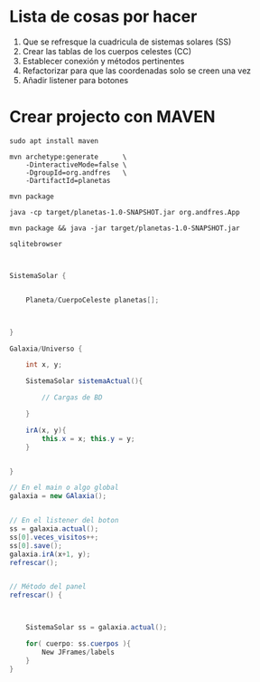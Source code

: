 # Lista de cosas por hacer

1. Que se refresque la cuadricula de sistemas solares (SS) 
1. Crear las tablas de los cuerpos celestes (CC)
1. Establecer conexión y métodos pertinentes
1. Refactorizar para que las coordenadas solo se creen una vez
1. Añadir listener para botones



# Crear projecto con MAVEN

```
sudo apt install maven
```

```
mvn archetype:generate      \
    -DinteractiveMode=false \
    -DgroupId=org.andfres   \
    -DartifactId=planetas
```

```
mvn package
```

```
java -cp target/planetas-1.0-SNAPSHOT.jar org.andfres.App
```


```
mvn package && java -jar target/planetas-1.0-SNAPSHOT.jar
```


```
sqlitebrowser
```





```java


SistemaSolar {


    Planeta/CuerpoCeleste planetas[];



}

Galaxia/Universo {

    int x, y;

    SistemaSolar sistemaActual(){

        // Cargas de BD

    }

    irA(x, y){
        this.x = x; this.y = y;
    }


}

// En el main o algo global
galaxia = new GAlaxia();


// En el listener del boton
ss = galaxia.actual();
ss[0].veces_visitos++;
ss[0].save();
galaxia.irA(x+1, y);
refrescar();


// Método del panel
refrescar() {



    SistemaSolar ss = galaxia.actual();

    for( cuerpo: ss.cuerpos ){
        New JFrames/labels
    }
}










```